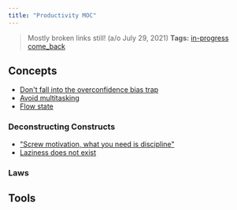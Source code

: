 ```yaml
---
title: "Productivity MOC"
---
```


> Mostly broken links still! (a/o July 29, 2021)
**Tags:** [in-progress](notes/por/in-progress.md) [come_back](notes/por/come_back.md)

## Concepts
- [Don't fall into the overconfidence bias trap](notes/productivity/overconfidence.md)
- [Avoid multitasking](notes/productivity/multitasking.md)
- [Flow state](notes/productivity/flow-state)

### Deconstructing Constructs
- ["Screw motivation, what you need is discipline"](notes/productivity/screw.md)
- [Laziness does not exist](notes/productivity/laziness-not-exist.md)

### Laws

## Tools